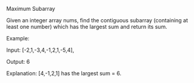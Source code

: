 Maximum Subarray

Given an integer array nums, find the contiguous subarray (containing at least one number) which has the largest sum and return its sum.

Example:

Input: 
[-2,1,-3,4,-1,2,1,-5,4],

Output: 6

Explanation: 
[4,-1,2,1] has the largest sum = 6.
